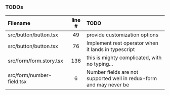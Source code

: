 ### TODOs
| Filename | line # | TODO
|:------|:------:|:------
| src/button/button.tsx | 49 | provide customization options
| src/button/button.tsx | 76 | Implement rest operator when it lands in typescript
| src/form/form.story.tsx | 136 | this is mighty complicated, with no typing...
| src/form/number-field.tsx | 6 | Number fields are not supported well in redux-form and may never be
